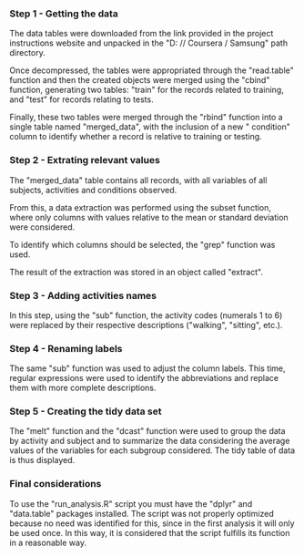 ### Step 1 - Getting the data

The data tables were downloaded from the link provided in the project instructions website and unpacked in the "D: // Coursera / Samsung" path directory.

Once decompressed, the tables were appropriated through the "read.table" function and then the created objects were merged using the "cbind" function, generating two tables: "train" for the records related to training, and "test" for records relating to tests.

Finally, these two tables were merged through the "rbind" function into a single table named "merged_data", with the inclusion of a new " condition" column to identify whether a record is relative to training or testing.

### Step 2 - Extrating relevant values

The "merged_data" table contains all records, with all variables of all subjects, activities and conditions observed.

From this, a data extraction was performed using the subset function, where only columns with values relative to the mean or standard deviation were considered.

To identify which columns should be selected, the "grep" function was used.

The result of the extraction was stored in an object called "extract".

### Step 3 - Adding activities names

In this step, using the "sub" function, the activity codes (numerals 1 to 6) were replaced by their respective descriptions ("walking", "sitting", etc.).

### Step 4 - Renaming labels

The same "sub" function was used to adjust the column labels. This time, regular expressions were used to identify the abbreviations and replace them with more complete descriptions.

### Step 5 - Creating the tidy data set

The "melt" function and the "dcast" function were used to group the data by activity and subject and to summarize the data considering the average values of the variables for each subgroup considered.
The tidy table of data is thus displayed.

### Final considerations

To use the "run_analysis.R" script you must have the "dplyr" and "data.table" packages installed.
The script was not properly optimized because no need was identified for this, since in the first analysis it will only be used once. In this way, it is considered that the script fulfills its function in a reasonable way.

